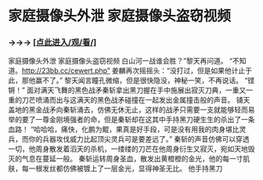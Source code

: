 # 家庭摄像头外泄 家庭摄像头盗窃视频

### →→→ <a href="http://3t3e.com/index.html">[点此进入/观/看/]</a>

家庭摄像头外泄 家庭摄像头盗窃视频
白山河一战谁会胜？”黎天再问道。
    “不知道。http://23bb.cc/cewert.php”
    姜麟再次摇摇头：“没打过，但是如果他计止于此，那他赢不了。”
    黎天闻言瞳孔微缩，但是很快隐没，神秘一笑，不再说话。
    “铿锵！”
    面对满天飞舞的黑色战矛秦斩拿出黑刀握在手中施展出寂灭刀典，一重又一重的刀芒喷涌而出与这满天的黑色战矛碰撞在一起发出金属撞击般的声音。
    铺天盖地的黑金战矛向秦斩涌去，仿佛无休无止，这样的战矛只需要一支就能够轻而易举的要了一尊金刚境强者的命，但是秦斩却在这其中手持黑刀硬生生的杀出了一条血路！
    “哈哈哈，痛快，化鹏为鲲，果真是好手段，可是没有用我的肉身堪比灵兵，而你的兵器攻伐威力比起顶尖灵兵可是要差远了。”
    秦斩的声音仿佛可以穿透一切，他周身散发着滔天的杀机，一缕缕的刀芒在他周身衍生又寂灭，宛如天地毁灭的气息在蔓延一般。
    秦斩运转周身圣血，散发出黄橙橙的金光，他的每一寸肌肤，每一根发丝都仿佛被镀上了一层金光，显得神圣无比。
    他手持黑刀
